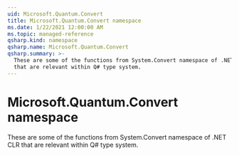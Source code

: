 ```yaml
---
uid: Microsoft.Quantum.Convert
title: Microsoft.Quantum.Convert namespace
ms.date: 1/22/2021 12:00:00 AM
ms.topic: managed-reference
qsharp.kind: namespace
qsharp.name: Microsoft.Quantum.Convert
qsharp.summary: >-
  These are some of the functions from System.Convert namespace of .NET CLR
  that are relevant within Q# type system.
---
```


# Microsoft.Quantum.Convert namespace

These are some of the functions from System.Convert namespace of .NET CLRthat are relevant within Q# type system.

